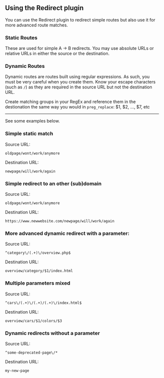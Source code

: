 ## Using the Redirect plugin

You can use the Redirect plugin to redirect simple routes but also use it for 
more advanced route matches.

### Static Routes
These are used for simple A -> B redirects. You may use absolute URLs or
relative URLs in either the source or the destination.

### Dynamic Routes
Dynamic routes are routes built using regular expressions. As such, you must be
very careful when you create them. Know your escape characters (such as `/`) as 
they are required in the source URL but not the destination URL.

Create matching groups in your RegEx and reference them in the destionation the
same way you would in `preg_replace`: $1, $2, ..., $7, etc

---
 
See some examples below.

### Simple static match
Source URL:
```
oldpage/wont/work/anymore
```
Destination URL:
```
newpage/will/work/again
```

### Simple redirect to an other (sub)domain
Source URL:
```
oldpage/wont/work/anymore
```
Destination URL:
```
https://www.newwebsite.com/newpage/will/work/again
```

### More advanced dynamic redirect with a parameter:
Source URL:
```
^category\/(.+)\/overview.php$
```
Destination URL:
```
overview/category/$1/index.html
```

### Multiple parameters mixed
Source URL:
```
^cars\/(.+)\/(.+)/(.+)\/index.html$
```
Destination URL:
```
overview/cars/$1/colors/$3
```

### Dynamic redirects without a parameter
Source URL:
```
^some-deprecated-page\/*
```
Destination URL:
```
my-new-page
```
